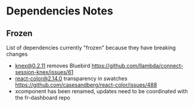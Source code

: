 # Dependencies Notes

## Frozen

List of dependencies currently "frozen" because they have breaking changes

* knex@0.2.11 removes Bluebird https://github.com/llambda/connect-session-knex/issues/61
* react-color@2.14.0 transparency in swatches https://github.com/casesandberg/react-color/issues/488
* xcomponent has been renamed, updates need to be coordinated with the fr-dashboard repo